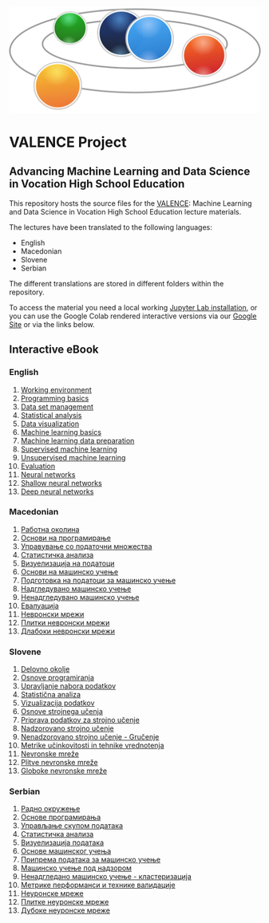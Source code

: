 <img alt="Valence logo" src="valence.png">

# VALENCE Project
## Advancing Machine Learning and Data Science in Vocation High School Education

This repository hosts the source files for the  [VALENCE](http://www.valence-project.eu/): Machine Learning and Data Science in Vocation High School Education lecture materials. 

The lectures have been translated to the following languages:
- English
- Macedonian
- Slovene
- Serbian

The different translations are stored in different folders within the repository.

To access the material you need a local working [Jupyter Lab installation](https://jupyterlab.readthedocs.io/en/stable/getting_started/installation.html), or you can use the Google Colab rendered interactive versions via our [Google Site](https://sites.google.com/view/valencebook/home) or via the links below.

## Interactive eBook

### English

1. [Working environment](https://colab.research.google.com/github/VALENCEML/eBOOK/blob/main/EN/01/01_Working%20environment_EN.ipynb)
1. [Programming basics](https://colab.research.google.com/github/VALENCEML/eBOOK/blob/main/EN/02/2.%20Programming%20basics.ipynb)
1. [Data set management](https://colab.research.google.com/github/VALENCEML/eBOOK/blob/main/EN/03/3.%20DATA%20SET%20MANAGEMENT.ipynb)
1. [Statistical analysis](https://colab.research.google.com/github/VALENCEML/eBOOK/blob/main/EN/04/4.%20Statistical%20analysis.ipynb)
1. [Data visualization](https://colab.research.google.com/github/VALENCEML/eBOOK/blob/main/EN/05/5.%20DATA%20VISUALIZATION.ipynb)
1. [Machine learning basics](https://colab.research.google.com/github/VALENCEML/eBOOK/blob/main/EN/06/6.%20Machine%20learning%20basics.ipynb)
1. [Machine learning data preparation](https://colab.research.google.com/github/VALENCEML/eBOOK/blob/main/EN/07/7%20-%20Machine%20learning%20data%20preparation.ipynb)
1. [Supervised machine learning](https://colab.research.google.com/github/VALENCEML/eBOOK/blob/main/EN/08/8.valence_supervised.ipynb)
1. [Unsupervised machine learning](https://colab.research.google.com/github/VALENCEML/eBOOK/blob/main/EN/09/9.%20Clustering.ipynb)
1. [Evaluation](https://colab.research.google.com/github/VALENCEML/eBOOK/blob/main/EN/10/10_Performance_metrics_Validation_techniques.ipynb)
1. [Neural networks](https://colab.research.google.com/github/VALENCEML/eBOOK/blob/main/EN/11/11.%20Neural%20Networks.ipynb)
1. [Shallow neural networks](https://colab.research.google.com/github/VALENCEML/eBOOK/blob/main/EN/12/12.%20Fully%20connected%20NNs.ipynb)
1. [Deep neural networks](https://colab.research.google.com/github/VALENCEML/eBOOK/blob/main/EN/13/13.%20Deep%20NNs.ipynb#scrollTo=53d9f23c-f977-4785-9579-7d702032b553)

### Macedonian

1. [Работна околина](https://colab.research.google.com/github/VALENCEML/eBOOK/blob/main/MK/01/01_Working%20environment_MK.ipynb)
1. [Основи на програмирање](https://colab.research.google.com/github/VALENCEML/eBOOK/blob/main/MK/02/2.%20Programming%20basics%20mk.ipynb)
1. [Управување со податочни множества](https://colab.research.google.com/github/VALENCEML/eBOOK/blob/main/MK/03/3.%20DATA%20SET%20MANAGEMENT-MK.ipynb)
1. [Статистичка анализа](https://colab.research.google.com/github/VALENCEML/eBOOK/blob/main/MK/04/4_Statistical_analysis_MK.ipynb)
1. [Визуелизација на податоци](https://colab.research.google.com/github/VALENCEML/eBOOK/blob/main/MK/05/5.%20DATA%20VISUALIZATION-MK.ipynb)
1. [Основи на машинско учење](https://colab.research.google.com/github/VALENCEML/eBOOK/blob/main/MK/06/6.%20Machine%20learning%20basics%20MK.ipynb)
1. [Подготовка на податоци за машинско учење](https://colab.research.google.com/github/VALENCEML/eBOOK/blob/main/MK/07/7%20-%20Machine%20learning%20data%20preparation_MK.ipynb)
1. [Надгледувано машинско учење](https://colab.research.google.com/github/VALENCEML/eBOOK/blob/main/MK/08/8.valence_supervised_MK.ipynb)
1. [Ненадгледувано машинско учење](https://colab.research.google.com/github/VALENCEML/eBOOK/blob/main/MK/09/9.%20Clustering_MK.ipynb)
1. [Евалуација](https://colab.research.google.com/github/VALENCEML/eBOOK/blob/main/MK/10/10_Performance_metrics_Validation_techniques_MK.ipynb)
1. [Невронски мрежи](https://colab.research.google.com/github/VALENCEML/eBOOK/blob/main/MK/11/11.%20Neural%20Networks%20-%20mk.ipynb)
1. [Плитки невронски мрежи](https://colab.research.google.com/github/VALENCEML/eBOOK/blob/main/MK/12/12.%20Fully%20connected%20NNs%20-%20mk.ipynb)
1. [Длабоки невронски мрежи](https://colab.research.google.com/github/VALENCEML/eBOOK/blob/main/MK/13/13.%20Deep%20NNs%20-%20mk.ipynb)

### Slovene

1. [Delovno okolje]()
1. [Osnove programiranja](https://colab.research.google.com/github/VALENCEML/eBOOK/blob/main/SL/02_basics_slo.ipynb)
1. [Upravljanje nabora podatkov](https://colab.research.google.com/github/VALENCEML/eBOOK/blob/main/SL/03_data_management_slo.ipynb)
1. [Statistična analiza](https://colab.research.google.com/github/VALENCEML/eBOOK/blob/main/SL/04_statistic_analysis_sl.ipynb)
1. [Vizualizacija podatkov](https://colab.research.google.com/github/VALENCEML/eBOOK/blob/main/SL/05_vizualization_slo.ipynb)
1. [Osnove strojnega učenja](https://colab.research.google.com/github/VALENCEML/eBOOK/blob/main/SL/06_ml_basics_slo.ipynb)
1. [Priprava podatkov za strojno učenje](https://colab.research.google.com/github/VALENCEML/eBOOK/blob/main/SL/07_data_prep_slo.ipynb)
1. [Nadzorovano strojno učenje](https://colab.research.google.com/github/VALENCEML/eBOOK/blob/main/SL/08_supervised_slo.ipynb)
1. [Nenadzorovano strojno učenje - Gručenje](https://colab.research.google.com/github/VALENCEML/eBOOK/blob/main/SL/09_unsupervised_slo.ipynb)
1. [Metrike učinkovitosti in tehnike vrednotenja](https://colab.research.google.com/github/VALENCEML/eBOOK/blob/main/SL/10_evaluation_slo.ipynb)
1. [Nevronske mreže](https://colab.research.google.com/github/VALENCEML/eBOOK/blob/main/SL/11_nn_slo.ipynb)
1. [Plitve nevronske mreže](https://colab.research.google.com/github/VALENCEML/eBOOK/blob/main/SL/12_plitve_nn_slo.ipynb)
1. [Globoke nevronske mreže](https://colab.research.google.com/github/VALENCEML/eBOOK/blob/main/SL/13_deep_nn_slo.ipynb)

### Serbian

1. [Радно окружење](https://colab.research.google.com/github/VALENCEML/eBOOK/blob/main/SR/1_Working%20environment_SR.ipynb)
1. [Основе програмирања](https://colab.research.google.com/github/VALENCEML/eBOOK/blob/main/SR/2_Programming%20basics_SR.ipynb)
1. [Управљање скупом података](https://colab.research.google.com/github/VALENCEML/eBOOK/blob/main/SR/3_Data_set_management_SR.ipynb)
1. [Статистичка анализа](https://colab.research.google.com/github/VALENCEML/eBOOK/blob/main/SR/4.%20Statistical%20analysis_SR.ipynb)
1. [Визуелизација података](https://colab.research.google.com/github/VALENCEML/eBOOK/blob/main/SR/5_DATA_VISUALIZATION_SR.ipynb)
1. [Основе машинског учења](https://colab.research.google.com/github/VALENCEML/eBOOK/blob/main/SR/6.%20Machine%20learning%20basics_SR.ipynb)
1. [Припрема података за машинско учење](https://colab.research.google.com/github/VALENCEML/eBOOK/blob/main/SR/7_Machine_learning_data%20preparation_SR.ipynb)
1. [Машинско учење под надзором](https://colab.research.google.com/github/VALENCEML/eBOOK/blob/main/SR/8_Supervised_SR.ipynb)
1. [Ненадгледано машинско учење - кластеризација](https://colab.research.google.com/github/VALENCEML/eBOOK/blob/main/SR/9_Clustering_SR.ipynb)
1. [Метрике перформанси и технике валидације](https://colab.research.google.com/github/VALENCEML/eBOOK/blob/main/SR/10_Performance_metrics_Validation_techniques_SR.ipynb)
1. [Неуронске мреже](https://colab.research.google.com/github/VALENCEML/eBOOK/blob/main/SR/11_Neural_Networks_SR.ipynb)
1. [Плитке неуронске мреже](https://colab.research.google.com/github/VALENCEML/eBOOK/blob/main/SR/12_Fully_connected_NNs_SR.ipynb)
1. [Дубоке неуронске мреже](https://colab.research.google.com/github/VALENCEML/eBOOK/blob/main/SR/13_Deep_NNs_SR.ipynb)

